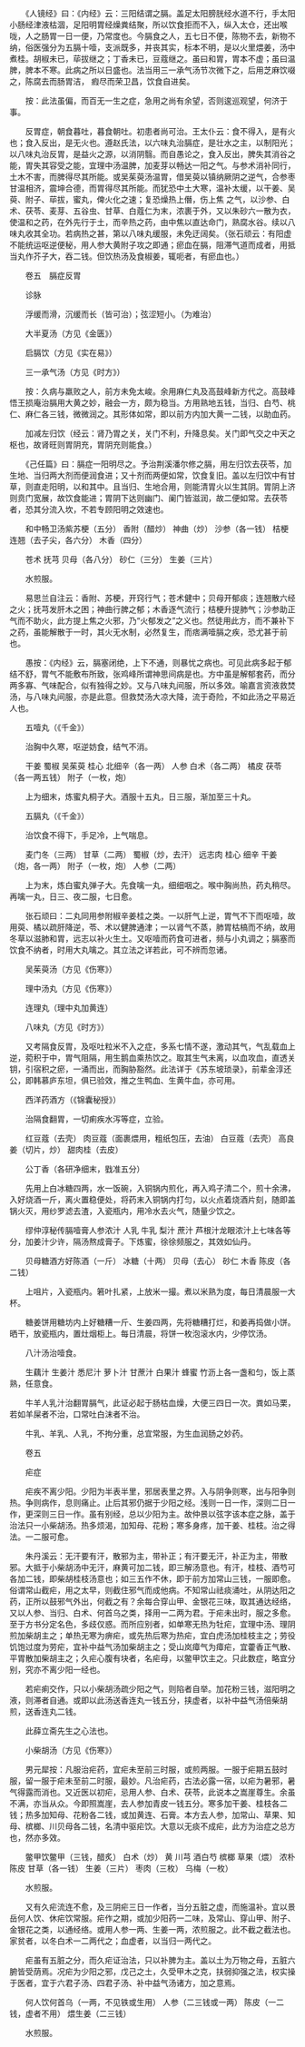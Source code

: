 <!-- { "loadSidebar": true } -->
　　《人镜经》曰：《内经》云：三阳结谓之膈。盖足太阳膀胱经水道不行，手太阳小肠经津液枯涸，足阳明胃经燥粪结聚，所以饮食拒而不入，纵入太仓，还出喉咙，人之肠胃一日一便，乃常度也。今膈食之人，五七日不便，陈物不去，新物不纳，俗医强分为五膈十噎，支派既多，并丧其实，标本不明，是以火里煨姜，汤中煮桂。胡椒未已，荜拔继之；丁香未已，豆蔻继之。虽曰和胃，胃本不虚；虽曰温脾，脾本不寒。此病之所以日盛也。法当用三一承气汤节次微下之，后用芝麻饮啜之，陈腐去而肠胃洁， 瘕尽而荣卫昌，饮食自进矣。

　　按：此法虽偏，而百无一生之症，急用之尚有余望，否则逡巡观望，何济于事。

　　反胃症，朝食暮吐，暮食朝吐。初患者尚可治。王太仆云：食不得入，是有火也；食入反出，是无火也。遵赵氏法，以六味丸治膈症，是壮水之主，以制阳光；以八味丸治反胃，是益火之源，以消阴翳。而自愚论之，食入反出，脾失其消谷之能，胃失其容受之能，宜理中汤温脾，加麦芽以畅达一阳之气。与参术消补同行，土木不害，而脾得尽其所能。或吴茱萸汤温胃，借吴萸以镇纳厥阴之逆气，合参枣甘温相济，震坤合德，而胃得尽其所能。而犹恐中土大寒，温补太缓，以干姜、吴萸、附子、荜拔，蜜丸，俾火化之速；复恐燥热上僭，伤上焦 之气，以沙参、白术、茯苓、麦芽、五谷虫、甘草、白蔻仁为末，浓裹于外，又以朱砂六一散为衣，使温和之药，在外先行于土，而辛热之药，由中焦以直达命门，熟腐水谷。续以八味丸收其全功。若病热之甚，第以八味丸缓服，未免迂阔矣。（张石顽云：有阳虚不能统运呕逆便秘，用人参大黄附子攻之即通；瘀血在膈，阻滞气道而成者，用抵当丸作芥子大，吞二钱。但饮热汤及食椒姜，辄呃者，有瘀血也。）

　　卷五　膈症反胃

　　诊脉

　　浮缓而滑，沉缓而长（皆可治）；弦涩短小。（为难治）

　　大半夏汤（方见《金匮》）

　　启膈饮（方见《实在易》）

　　三一承气汤（方见《时方》）

　　按：久病与羸败之人，前方未免太峻。余用麻仁丸及高鼓峰新方代之。高鼓峰悟王损庵治膈用大黄之妙，融会一方，颇为稳当。方用熟地五钱，当归、白芍、桃仁、麻仁各三钱，微微润之。其形体如常，即以前方内加大黄一二钱，以助血药。

　　加减左归饮（经云：肾乃胃之关，关门不利，升降息矣。关门即气交之中天之枢也，故肾旺则胃阴充，胃阴充则能食。）

　　《己任篇》曰：膈症一阳明尽之。予治荆溪潘尔修之膈，用左归饮去茯苓，加生地、当归两大剂而便润食进；又十剂而两便如常，饮食复旧。盖以左归饮中有甘草，则直走阳明，以和其中。且当归、生地合用，则能清胃火以生其阴。胃阴上济则贲门宽展，故饮食能进；胃阴下达则幽门、阑门皆滋润，故二便如常。去茯苓者，恐其分流入坎，不若专顾阳明之效速也。

　　和中畅卫汤紫苏梗（五分） 香附（醋炒） 神曲（炒） 沙参（各一钱） 桔梗 连翘（去子尖，各六分） 木香（四分）

　　苍术 抚芎 贝母（各八分） 砂仁（三分） 生姜（三片）

　　水煎服。

　　易思兰自注云：香附、苏梗，开窍行气；苍术健中；贝母开郁痰；连翘散六经之火；抚芎发肝木之困；神曲行脾之郁；木香逐气流行；桔梗升提肺气；沙参助正气而不助火，此方提上焦之火邪，乃“火郁发之”之义也。然徒用此方，而不兼补下之药，虽能解散于一时，其火无水制，必然复生，而痞满噎膈之疾，恐尤甚于前也。

　　愚按：《内经》云，膈塞闭绝，上下不通，则暴忧之病也。可见此病多起于郁结不舒，胃气不能敷布所致，张鸡峰所谓神思间病是也。方中虽是解郁套药，而分两多寡、气味配合，似有独得之妙。又与八味丸间服，所以多效。喻嘉言资液救焚汤，与八味丸间服，亦是此意。但救焚汤大凉大降，流于奇险，不如此汤之平易近人也。

　　五噎丸（《千金》）

　　治胸中久寒，呕逆妨食，结气不消。

　　干姜 蜀椒 吴茱萸 桂心 北细辛（各一两） 人参 白术（各二两） 橘皮 茯苓（各一两五钱） 附子（一枚，炮）

　　上为细末，炼蜜丸桐子大。酒服十五丸，日三服，渐加至三十丸。

　　五膈丸（《千金》）

　　治饮食不得下，手足冷，上气喘息。

　　麦门冬（三两） 甘草（二两） 蜀椒（炒，去汗） 远志肉 桂心 细辛 干姜（炮，各一两） 附子（一枚，炮） 人参（二两）

　　上为末，炼白蜜丸弹子大。先食噙一丸，细细咽之。喉中胸尚热，药丸稍尽。再噙一丸，日三、夜二服，七日愈。

　　张石顽曰：二丸同用参附椒辛姜桂之类。一以肝气上逆，胃气不下而呕噎，故用萸、橘以疏肝降逆，苓、术以健脾通津；一以肾气不蒸，肺胃枯槁而不纳，故用冬草以滋肺和胃，远志以补火生土。又呕噎而药食可进者，频与小丸调之；膈塞而饮食不纳者，时用大丸噙之。其立法之详若此，可不辨而忽诸。

　　吴茱萸汤（方见《伤寒》）

　　理中汤丸（方见《伤寒》）

　　连理丸（理中丸加黄连）

　　八味丸（方见《时方》）

　　又考隔食反胃，及呕吐粒米不入之症，多系七情不遂，激动其气，气乱载血上逆，菀积于中，胃气阻隔，用生鹅血乘热饮之。取其生气未离，以血攻血，直透关钥，引宿积之瘀，一涌而出，而胸胁豁然。此法详于《苏东坡琐录》，前辈金淳还公，即韩慕庐东坦，俱已验效，推之生鸭血、生黄牛血，亦可用。

　　西洋药酒方（《锦囊秘授》）

　　治隔食翻胃，一切痢疾水泻等症，立验。

　　红豆蔻（去壳） 肉豆蔻（面裹煨用，粗纸包压，去油） 白豆蔻（去壳） 高良姜（切片，炒） 甜肉桂（去皮）

　　公丁香（各研净细末，戥准五分）

　　先用上白冰糖四两，水一饭碗，入铜锅内煎化，再入鸡子清二个，煎十余沸，入好烧酒一斤，离火置稳便处，将药末入铜锅内打匀，以火点着烧酒片刻，随即盖锅火灭，用纱罗滤去渣，入瓷瓶内，用冷水去火气，随量少饮之。

　　缪仲淳秘传膈噎膏人参浓汁 人乳 牛乳 梨汁 蔗汁 芦根汁龙眼浓汁上七味各等分，加姜汁少许，隔汤熬成膏子。下炼蜜，徐徐频服之，其效如仙丹。

　　贝母糖酒方好陈酒（一斤） 冰糖（十两） 贝母（去心） 砂仁 木香 陈皮（各二钱）

　　上咀片，入瓷瓶内。箬叶扎紧，上放米一撮。煮以米熟为度，每日清晨服一大杯。

　　糖姜饼用糖坊内上好糖糟一斤、生姜四两，先将糖糟打烂，和姜再捣做小饼。晒干，放瓷瓶内，置灶烟柜上。每日清晨，将饼一枚泡滚水内，少停饮汤。

　　八汁汤治噎食。

　　生藕汁 生姜汁 悉尼汁 萝卜汁 甘蔗汁 白果汁 蜂蜜 竹沥上各一盏和匀，饭上蒸熟，任意食。

　　牛羊人乳汁治翻胃膈气，此证必起于肠枯血燥，大便三四日一次。粪如马栗，若如羊屎者不治，口常吐白沫者不治。

　　牛乳、羊乳、人乳，不拘分重，总宜常服，为生血润肠之妙药。

　　卷五

　　疟症

　　疟疾不离少阳。少阳为半表半里，邪居表里之界。入与阴争则寒，出与阳争则热。争则病作，息则痛止。止后其邪仍据于少阳之经。浅则一日一作，深则二日一作，更深则三日一作。虽有别经，总以少阳为主。故仲景以弦字该本症之脉，盖于治法只一小柴胡汤。热多烦渴，加知母、花粉；寒多身疼，加干姜、桂枝。治之得法。一二服可愈。

　　朱丹溪云：无汗要有汗，散邪为主，带补正；有汗要无汗，补正为主，带散邪。大抵于小柴胡汤中无汗，麻黄可加二钱，即三解汤意也。有汗，桂枝、酒芍可各加二钱，即柴胡桂枝汤意也；如三五作不休，即于前方加常山三钱，一服即愈。俗谓常山截疟，用之太早，则截住邪气而成他病。不知常山祛痰涌吐，从阴达阳之药，正所以鼓邪气外出，何截之有？余每合穿山甲、金银花三味，取其通达经络，又以人参、当归、白术、何首乌之类，择用一二两为君。于疟未出时，服之多愈。至于方书分定名色，多歧仅惑。而所应别者，如单寒无热为牡疟，宜理中汤、理阴煎加柴胡主之；单热无寒为痹疟，或先热后寒为热疟，宜白虎汤加桂枝主之；劳役饥饱过度为劳疟，宜补中益气汤加柴胡主之；受山岚瘴气为瘴疟，宜藿香正气散、平胃散加柴胡主之；久疟心腹有块者，名疟母，以鳖甲饮主之。只此数症，略宜分别，究亦不离少阳一经也。

　　若疟痢交作，只以小柴胡汤疏少阳之气，则陷者自举。加花粉三钱，滋阳明之液，则滞者自通。或即以此汤送香连丸一钱五分，挟虚者，以补中益气汤倍柴胡煎，送香连丸二钱。

　　此薛立斋先生之心法也。

　　小柴胡汤（方见《伤寒》）

　　男元犀按：凡服治疟药，宜疟未至前三时服，或煎两服。一服于疟期五鼓时服，留一服于疟未至前二时服，最妙。凡治疟药，古法必露一宿，以疟为暑邪，暑气得露而消也。又近医以初疟，忌用人参、白术、茯苓，此说本之嵩崖尊生。余虽不满，亦当从众。今即照嵩崖，去人参加青皮一钱五分。寒多加干姜、桂枝各二钱；热多加知母、花粉各二钱，或加黄连、石膏。本方去人参，加常山、草果、知母、槟榔、川贝母各二钱，名清中驱疟饮。大意以无痰不成疟，此方为治症之总方也，然亦多效。

　　鳖甲饮鳖甲（三钱，醋炙） 白术（炒） 黄 川芎 酒白芍 槟榔 草果（煨） 浓朴 陈皮 甘草（各一钱） 生姜（三片） 枣肉（三枚） 乌梅（一枚）

　　水煎服。

　　又有久疟流连不愈，及三阴疟三日一作者，当分五脏之虚，而施温补。宜以景岳何人饮、休疟饮常服。疟作之期，或加少阳药一二味，及常山、穿山甲、附子、金银花之类，以通经络。或用人参一两、生姜一两，浓煎服之。此不截之截法也。家贫者，以冬白术一二两代之；血虚者，以当归一两代之。

　　疟虽有五脏之分，而久疟证治法，只以补脾为主。盖以土为万物之母，五脏六腑皆受荫焉。况疟为少阳之邪，戊己之土，久受甲木之克，扶弱抑强之法，权实操于医者，宜于六君子汤、四君子汤、补中益气汤诸方，加之意焉。

　　何人饮何首乌（一两，不见铁或生用） 人参（二三钱或一两） 陈皮（一二钱，虚者不用） 煨生姜（二三钱）

　　水煎服。

